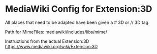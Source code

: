 # MediaWiki Config for Extension:3D

All places that need to be adapted have been given a # 3D or // 3D tag.

Path for MimeFiles: mediawiki/includes/libs/mime/

Instructions from the actual Extension:3D
https://www.mediawiki.org/wiki/Extension:3D
